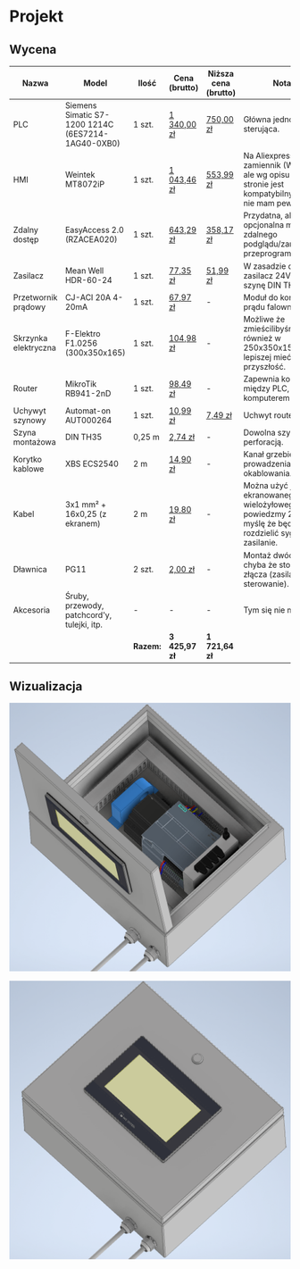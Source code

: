 # Projekt

## Wycena

| Nazwa                | Model                                              | Ilość  | Cena (brutto) | Niższa cena (brutto) | Notatki                                                                                                                        |
|----------------------|----------------------------------------------------|--------|---------------|----------------------|--------------------------------------------------------------------------------------------------------------------------------|
| PLC                  | Siemens Simatic S7-1200 1214C (6ES7214-1AG40-0XB0) | 1 szt. |  [1 340,00 zł](https://allegro.pl/oferta/6es7214-1ag40-0xb0-simatic-s7-1200-cpu-1214c-com-12792546149)  |  [750,00 zł](https://www.olx.pl/d/oferta/plc-siemens-s7-1200-cpu1214c-6es7-2141ag40-0xb0-CID99-ID12ATpf.html)           | Główna jednostka sterująca.                                                                                                    |
| HMI                  | Weintek MT8072iP                                   | 1 szt. |  [1 043,46 zł](https://panele-hmi.pl/panel-operatorski-hmi-7-weintek-mt8072ip)  |  [553,99 zł](https://pl.aliexpress.com/item/1005001762611597.html)           | Na Aliexpress jest to zamiennik (Weinview), ale wg opisu na innej stronie jest kompatybilny, jednak nie mam pewności.          |
| Zdalny dostęp        | EasyAccess 2.0 (RZACEA020)                         | 1 szt. |  [643,29 zł](https://panele-hmi.pl/zdalny-dostep-vpn-easyaccess2-0-weintek)    |  [358,17 zł](https://pl.aliexpress.com/item/1005007086495017.html)           | Przydatna, ale opcjonalna możliwość zdalnego podglądu/zarządzania i przeprogramowywania.                                       |
| Zasilacz             | Mean Well HDR-60-24                                | 1 szt. |  [77,35 zł](https://allegro.pl/oferta/zasilacz-din-mean-well-hdr-60-24-60w-24v-2-5a-dc-14811720043)     |  [51,99 zł](https://pl.aliexpress.com/item/1005007310312109.html)            | W zasadzie dowolny zasilacz 24V   ≥2A na szynę DIN TH35.                                                                       |
| Przetwornik prądowy  | CJ-ACI 20A 4-20mA                                  | 1 szt. |  [67,97 zł](https://pl.aliexpress.com/item/4001211720349.html)     | -                    | Moduł do kontroli prądu falownika.                                                                                             |
| Skrzynka elektryczna | F-Elektro F1.0256 (300x350x165)                    | 1 szt. |  [104,98 zł](https://allegro.pl/oferta/obudowa-szafa-z-tworzywa-z-plyta-montazowa-300x350x165-mm-ip65-f1-0256-15512013263)    | -                    | Możliwe że zmieścilibyśmy się również w 250x350x150, ale lepiszej mieć zapas na przyszłość.                                    |
| Router               | MikroTik RB941-2nD                                 | 1 szt. |  [98,49 zł](https://allegro.pl/oferta/routerboard-mikrotik-rb941-2nd-300mbps-wifi-mimo-16034216631)     | -                    | Zapewnia komunikację między PLC, HMI i komputerem                                                                              |
| Uchywyt szynowy      | Automat-on AUT000264                               | 1 szt. |  [10,99 zł](https://allegro.pl/oferta/uchwyt-na-szyne-din-th35-ts35-uniwersalne-mocowanie-13027502017)     |  [7,49 zł](https://allegro.pl/oferta/uchwyt-na-szyne-montazowa-din-th35-14714789458)             | Uchwyt router'a.                                                                                                               |
| Szyna montażowa      | DIN TH35                                           | 0,25 m |  [2,74 zł](https://allegro.pl/oferta/szyna-montazowa-laczeniowa-th35-perforowana-0-25m-f-elektro-16075332494)      | -                    | Dowolna szyna z perforacją.                                                                                                    |
| Korytko kablowe      | XBS ECS2540                                        | 2 m    |  [14,90 zł](https://allegro.pl/oferta/koryto-kablowe-grzebieniowe-perforowane-25x40-mm-2m-1-szt-14-90-zl-szt-15358423529)     | -                    | Kanał grzebieniowy do prowadzenia okablowania.                                                                                 |
| Kabel                | 3x1 mm² + 16x0,25 (z ekranem)                      | 2 m    |  [19,80 zł](https://allegro.pl/oferta/przewod-kabel-sterowniczy-w-ekranie-liycy-16x0-25-8826512180)     | -                    | Można użyć jednego ekranowanego wielożyłowego kabla powiedzmy 20x1, ale myślę że będzie lepiej rozdzielić sygnały i zasilanie. |
| Dławnica             | PG11                                               | 2 szt. |  [2,00 zł](https://allegro.pl/oferta/dlawik-dlawnica-pg-11-mm-ip68-1-szt-16609064904)      | -                    | Montaż dwóch kabli, chyba że stosujemy złącza (zasilanie, sterowanie).                                                         |
| Akcesoria            | Śruby, przewody, patchcord'y, tulejki, itp.        | -      | -             | -                    | Tym się nie martw.                                                                                                             |
|                      |                                                    | **Razem:** |  **3 425,97 zł**  |  **1 721,64 zł**         |

## Wizualizacja

![Inside](3D/Inside.png)

![Outside](3D/Outside.png)
